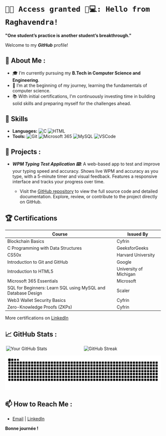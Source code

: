 # `🔐✅ Access granted 🤖💻: Hello from Raghavendra!`

**"One student’s practice is another student’s breakthrough."**

Welcome to my ***GitHub*** profile!

## 🚀 About Me :

- 🎓 I’m currently pursuing my **B.Tech in Computer Science and Engineering**.
- 🌱 I’m at the beginning of my journey, learning the fundamentals of computer science.
- 📚 With initial certifications, I'm continuously investing time in building solid skills and preparing myself for the challenges ahead.

## 💼 Skills

- **Languages:** <img src="https://skillicons.dev/icons?i=c" width="18" height="18" alt="C"/> <img src="https://skillicons.dev/icons?i=html" width="18" height="18" alt="HTML"/>  
- **Tools:** <img src="https://skillicons.dev/icons?i=git" width="18" height="18" alt="Git"/> <img src="https://img.icons8.com/fluency/240/microsoft-365.png" width="18" height="18" alt="Microsoft 365"/> <img src="https://skillicons.dev/icons?i=mysql" width="18" height="18" alt="MySQL"/> <img src="https://skillicons.dev/icons?i=vscode" width="18" height="18" alt="VSCode"/>

## 📁 Projects : 

- ***WPM Typing Test Application ⌨️:*** A web-based app to test and improve your typing speed and accuracy. Shows live WPM and accuracy as you type, with a 5-minute timer and visual feedback. Features a responsive interface and tracks your progress over time.
  
    - Visit the [GitHub repository](https://github.com/sasly2048/WPM-Typing-Test) to view the full source code and detailed documentation. Explore, review, or contribute to the project directly on GitHub.

## 🏆 Certifications

| Course                                               | Issued By              |
|------------------------------------------------------|-------------------------|
| Blockchain Basics                                    | Cyfrin                  |
| C Programming with Data Structures                   | GeeksforGeeks           |
| CS50x                                                | Harvard University      |
| Introduction to Git and GitHub                       | Google                  |
| Introduction to HTML5                                | University of Michigan  |
| Microsoft 365 Essentials                             | Microsoft               |
| SQL for Beginners: Learn SQL using MySQL and Database Design | Scaler           |
| Web3 Wallet Security Basics                          | Cyfrin                  |
| Zero-Knowledge Proofs (ZKPs)                         | Cyfrin                  |



More certifications on [LinkedIn](https://www.linkedin.com/in/raghavendra-g204800/details/certifications/)


## 📈 GitHub Stats :

<div style="display: flex; justify-content: space-around; width: 100%;">
  <img src="https://github-readme-stats.vercel.app/api?username=sasly2048&show_icons=true&theme=radical&card_width=450" alt="Your GitHub Stats" style="width: 49%;" />
  <img src="https://streak-stats.demolab.com/?user=sasly2048&theme=dark&card_width=450" alt="GitHub Streak" style="width: 49%;" />
</div>
<p align="center">
  <img src="https://raw.githubusercontent.com/sasly2048/sasly2048/output/github-contribution-grid-snake.svg" alt="snake" />
</p>

## 📫 How to Reach Me :

- [Email](mailto:raghavendrasujith204800@gmail.com) | [LinkedIn](https://www.linkedin.com/in/raghavendra-g204800/)





**Bonne journée !**
